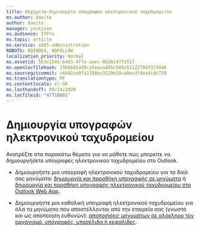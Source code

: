 ```yaml
---
title: Αλχημεία-δημιουργία υπογραφών ηλεκτρονικού ταχυδρομείου
ms.author: daeite
author: daeite
manager: jackiesm
ms.audience: ITPro
ms.topic: article
ms.service: o365-administration
ROBOTS: NOINDEX, NOFOLLOW
localization_priority: Normal
ms.assetid: 563c1541-b4d3-4f7a-aaec-8b3b1477e517
ms.openlocfilehash: 19bbb653d9ca5eaca45bc505e5212270d7373046
ms.sourcegitcommit: c6692ce0fa1358ec3529e59ca0ecdfdea4cdc759
ms.translationtype: MT
ms.contentlocale: el-GR
ms.lasthandoff: 09/14/2020
ms.locfileid: "47718801"
---
```

# <a name="create-email-signatures"></a>Δημιουργία υπογραφών ηλεκτρονικού ταχυδρομείου

Ανατρέξτε στα παρακάτω θέματα για να μάθετε πώς μπορείτε να δημιουργήσετε υπογραφές ηλεκτρονικού ταχυδρομείου στο Outlook.
  
- Δημιουργήστε μια υπογραφή ηλεκτρονικού ταχυδρομείου για τα δικά σας μηνύματα: [δημιουργία και προσθήκη υπογραφής σε μηνύματα](https://support.office.com/article/8ee5d4f4-68fd-464a-a1c1-0e1c80bb27f2.aspx) ή [δημιουργία και προσθήκη υπογραφής ηλεκτρονικού ταχυδρομείου στο Outlook Web App](https://support.office.com/article/0f230564-11b9-4239-83de-f10cbe4dfdfc.aspx).
    
- Δημιουργήστε μια καθολική υπογραφή ηλεκτρονικού ταχυδρομείου για όλα τα μηνύματα που αποστέλλονται από την εταιρεία σας (γνωστό και ως αποποίηση ευθυνών): [αποποιήσεις μηνυμάτων σε ολόκληρο τον οργανισμό, υπογραφές, υποσέλιδα ή κεφαλίδες](https://go.microsoft.com/fwlink/p/?linkid=391096).
    


